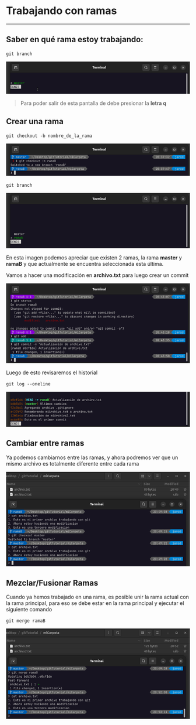 # Trabajando con ramas

---

## Saber en qué rama estoy trabajando:

    git branch

![](../assets/img/gitBranchA.png)

>Para poder salir de esta pantalla de debe presionar la **letra q**

## Crear una rama

    git checkout -b nombre_de_la_rama

![gitCheckoutA](../assets/img/gitCheckoutA.png)

    git branch

![gitBranchB](../assets/img/gitBranchB.png)

En esta imagen podemos apreciar que existen 2 ramas, la rama **master** y **ramaB** y que actualmente se encuentra seleccionada esta última.

Vamos a hacer una modificación en **archivo.txt** para luego crear un commit

![gitCommit](../assets/img/gitCommit.png)

Luego de esto revisaremos el historial

    git log --oneline

![gitLogOneLine](../assets/img/gitLogOneline.png)

## Cambiar entre ramas

Ya podemos cambiarnos entre las ramas, y ahora podremos ver que un mismo archivo es totalmente diferente entre cada rama

![gitCheckoutB](../assets/img/gitCheckoutB.png)

## Mezclar/Fusionar Ramas

Cuando ya hemos trabajado en una rama, es posible unir la rama actual con la rama principal, para eso se debe estar en la rama principal y ejecutar el siguiente comando

    git merge ramaB

![gitMerge](../assets/img/gitmerge.png)